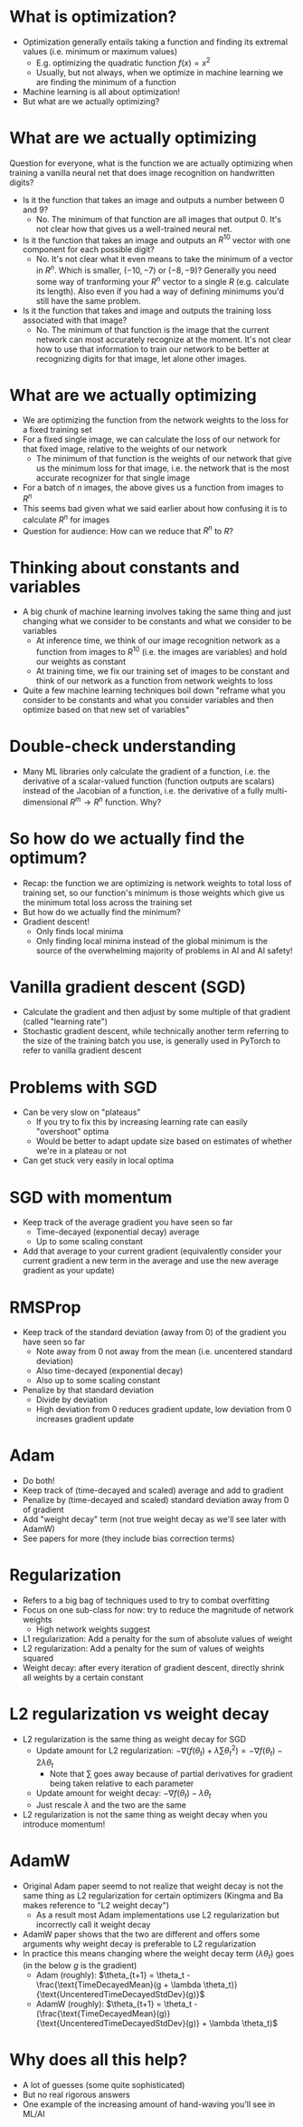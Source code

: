 # What is optimization?

+ Optimization generally entails taking a function and finding its extremal
  values (i.e. minimum or maximum values)
    * E.g. optimizing the quadratic function $f(x) = x^2$
    * Usually, but not always, when we optimize in machine learning we are
      finding the minimum of a function
+ Machine learning is all about optimization!
+ But what are we actually optimizing?

# What are we actually optimizing

Question for everyone, what is the function we are actually optimizing when
training a vanilla neural net that does image recognition on handwritten digits?

+ Is it the function that takes an image and outputs a number between 0
  and 9?
    * No. The minimum of that function are all images that output 0. It's not
      clear how that gives us a well-trained neural net.
+ Is it the function that takes an image and outputs an $R^{10}$ vector
  with one component for each possible digit?
    * No. It's not clear what it even means to take the minimum of a vector in
      $R^n$. Which is smaller, $(-10, -7)$ or $(-8, -9)$? Generally you need
      some way of tranforming your $R^n$ vector to a single $R$ (e.g. calculate its
      length). Also even if you had a way of defining minimums you'd still have
      the same problem.
+ Is it the function that takes and image and outputs the training loss
  associated with that image?
    * No. The minimum of that function is the image that the current network can
      most accurately recognize at the moment. It's not clear how to use that
      information to train our network to be better at recognizing digits for
      that image, let alone other images.

# What are we actually optimizing

+ We are optimizing the function from the network weights to the loss for a
  fixed training set
+ For a fixed single image, we can calculate the loss of our network for that
  fixed image, relative to the weights of our network
    * The minimum of that function is the weights of our network that give us
      the minimum loss for that image, i.e. the network that is the most
      accurate recognizer for that single image
+ For a batch of $n$ images, the above gives us a function from images to $R^n$
+ This seems bad given what we said earlier about how confusing it is to
  calculate $R^n$ for images
+ Question for audience: How can we reduce that $R^n$ to $R$?

# Thinking about constants and variables

+ A big chunk of machine learning involves taking the same thing and just
  changing what we consider to be constants and what we consider to be variables
    * At inference time, we think of our image recognition network as a function
      from images to $R^{10}$ (i.e. the images are variables) and hold our weights as constant
    * At training time, we fix our training set of images to be constant and
      think of our network as a function from network weights to loss
+ Quite a few machine learning techniques boil down "reframe what you consider
  to be constants and what you consider variables and then optimize based on
  that new set of variables"

# Double-check understanding

+ Many ML libraries only calculate the gradient of a function, i.e. the
  derivative of a scalar-valued function (function outputs are scalars) instead
  of the Jacobian of a function, i.e. the derivative of a fully
  multi-dimensional $R^m \to R^n$ function. Why?

# So how do we actually find the optimum?

+ Recap: the function we are optimizing is network weights to total loss of
  training set, so our function's minimum is those weights which give us the
  minimum total loss across the training set
+ But how do we actually find the minimum?
+ Gradient descent!
    * Only finds local minima
    * Only finding local minima instead of the global minimum is the source of
      the overwhelming majority of problems in AI and AI safety!

# Vanilla gradient descent (SGD)

+ Calculate the gradient and then adjust by some multiple of that gradient
  (called "learning rate")
+ Stochastic gradient descent, while technically another term referring to the
  size of the training batch you use, is generally used in PyTorch to refer to
  vanilla gradient descent

# Problems with SGD

+ Can be very slow on "plateaus"
    * If you try to fix this by increasing learning rate can easily "overshoot"
      optima
    * Would be better to adapt update size based on estimates of whether we're
      in a plateau or not
+ Can get stuck very easily in local optima

# SGD with momentum

+ Keep track of the average gradient you have seen so far
    * Time-decayed (exponential decay) average
    * Up to some scaling constant
+ Add that average to your current gradient (equivalently consider your current
  gradient a new term in the average and use the new average gradient as your
  update)

# RMSProp

+ Keep track of the standard deviation (away from 0) of the gradient you have seen so far
    * Note away from 0 not away from the mean (i.e. uncentered standard deviation)
    * Also time-decayed (exponential decay)
    * Also up to some scaling constant
+ Penalize by that standard deviation
    * Divide by deviation
    * High deviation from 0 reduces gradient update, low deviation from 0
      increases gradient update

# Adam

+ Do both!
+ Keep track of (time-decayed and scaled) average and add to gradient
+ Penalize by (time-decayed and scaled) standard deviation away from 0 of gradient
+ Add "weight decay" term (not true weight decay as we'll see later with AdamW)
+ See papers for more (they include bias correction terms)

# Regularization

+ Refers to a big bag of techniques used to try to combat overfitting
+ Focus on one sub-class for now: try to reduce the magnitude of network weights
    * High network weights suggest
+ L1 regularization: Add a penalty for the sum of absolute values of weight
+ L2 regularization: Add a penalty for the sum of values of weights squared
+ Weight decay: after every iteration of gradient descent, directly shrink all
  weights by a certain constant

# L2 regularization vs weight decay

+ L2 regularization is the same thing as weight decay for SGD
    * Update amount for L2 regularization: $- \nabla (f(\theta_t) + \lambda \sum \theta_t ^2) = - \nabla f(\theta_t) - 2 \lambda \theta_t$
        - Note that $\sum$ goes away because of partial derivatives for gradient
          being taken relative to each parameter
    * Update amount for weight decay: $- \nabla f(\theta_t) - \lambda \theta_t$
    * Just rescale $\lambda$ and the two are the same
+ L2 regularization is not the same thing as weight decay when you introduce
  momentum!

# AdamW

+ Original Adam paper seemd to not realize that weight decay is not the
  same thing as L2 regularization for certain optimizers (Kingma and Ba makes reference to "L2 weight decay")
    * As a result most Adam implementations use L2 regularization but
      incorrectly call it weight decay
+ AdamW paper shows that the two are different and offers some arguments why
  weight decay is preferable to L2 regularization
+ In practice this means changing where the weight decay term ($\lambda \theta_t$) goes
  (in the below $g$ is the gradient)
    * Adam (roughly): $\theta_{t+1} = \theta_t - \frac{\text{TimeDecayedMean}(g + \lambda \theta_t)}{\text{UncenteredTimeDecayedStdDev}(g)}$
    * AdamW (roughly): $\theta_{t+1} = \theta_t - (\frac{\text{TimeDecayedMean}(g)}{\text{UncenteredTimeDecayedStdDev}(g)} + \lambda \theta_t)$

# Why does all this help?

+ A lot of guesses (some quite sophisticated)
+ But no real rigorous answers
+ One example of the increasing amount of hand-waving you'll see in ML/AI

